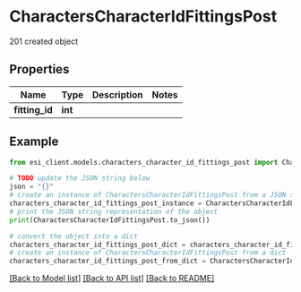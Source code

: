 # CharactersCharacterIdFittingsPost

201 created object

## Properties

Name | Type | Description | Notes
------------ | ------------- | ------------- | -------------
**fitting_id** | **int** |  | 

## Example

```python
from esi_client.models.characters_character_id_fittings_post import CharactersCharacterIdFittingsPost

# TODO update the JSON string below
json = "{}"
# create an instance of CharactersCharacterIdFittingsPost from a JSON string
characters_character_id_fittings_post_instance = CharactersCharacterIdFittingsPost.from_json(json)
# print the JSON string representation of the object
print(CharactersCharacterIdFittingsPost.to_json())

# convert the object into a dict
characters_character_id_fittings_post_dict = characters_character_id_fittings_post_instance.to_dict()
# create an instance of CharactersCharacterIdFittingsPost from a dict
characters_character_id_fittings_post_from_dict = CharactersCharacterIdFittingsPost.from_dict(characters_character_id_fittings_post_dict)
```
[[Back to Model list]](../README.md#documentation-for-models) [[Back to API list]](../README.md#documentation-for-api-endpoints) [[Back to README]](../README.md)


